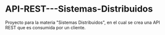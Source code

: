 # API-REST---Sistemas-Distribuidos
Proyecto para la materia "Sistemas Distribuidos", en el cual se crea una API REST que es consumida por un cliente.
